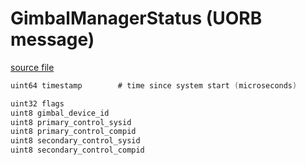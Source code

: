 # GimbalManagerStatus (UORB message)



[source file](https://github.com/PX4/PX4-Autopilot/blob/release/1.14/msg/GimbalManagerStatus.msg)

```c
uint64 timestamp        # time since system start (microseconds)

uint32 flags
uint8 gimbal_device_id
uint8 primary_control_sysid
uint8 primary_control_compid
uint8 secondary_control_sysid
uint8 secondary_control_compid

```

